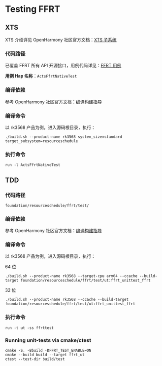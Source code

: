 # Testing FFRT

## XTS

XTS 介绍详见 OpenHarmony 社区官方文档：[XTS 子系统](https://gitee.com/openharmony/xts_acts/blob/master/README_zh.md)

### 代码路径

已覆盖 FFRT 所有 API 开源接口，用例代码详见：[FFRT 用例](https://gitee.com/openharmony/xts_acts/tree/master/resourceschedule/resourceschedule_standard/ffrt)

**用例 Hap 名称**：`ActsFfrtNativeTest`

### 编译依赖

参考 OpenHarmony 社区官方文档：[编译构建指导](https://gitee.com/openharmony/docs/blob/master/zh-cn/device-dev/subsystems/subsys-build-all.md)

### 编译命令

以 rk3568 产品为例，进入源码根目录，执行：

```shell
./build.sh --product-name rk3568 system_size=standard target_subsystem=resourceschedule
```

### 执行命令

```shell
run -l ActsFfrtNativeTest
```

## TDD

### 代码路径

```plain
foundation/resourceschedule/ffrt/test/
```

### 编译依赖

参考 OpenHarmony 社区官方文档：[编译构建指导](https://gitee.com/openharmony/docs/blob/master/zh-cn/device-dev/subsystems/subsys-build-all.md)

### 编译命令

以 rk3568 产品为例，进入源码根目录，执行：

64 位

```shell
./build.sh --product-name rk3568 --target-cpu arm64 --ccache --build-target foundation/resourceschedule/ffrt/test/ut:ffrt_unittest_ffrt
```

32 位

```shell
./build.sh --product-name rk3568 --ccache --build-target foundation/resourceschedule/ffrt/test/ut:ffrt_unittest_ffrt
```

### 执行命令

```shell
run -t ut -ss ffrttest
```

### Running unit-tests via cmake/ctest

```shell
cmake -S. -Bbuild -DFFRT_TEST_ENABLE=ON
cmake --build build --target ffrt_ut
ctest --test-dir build/test
```
